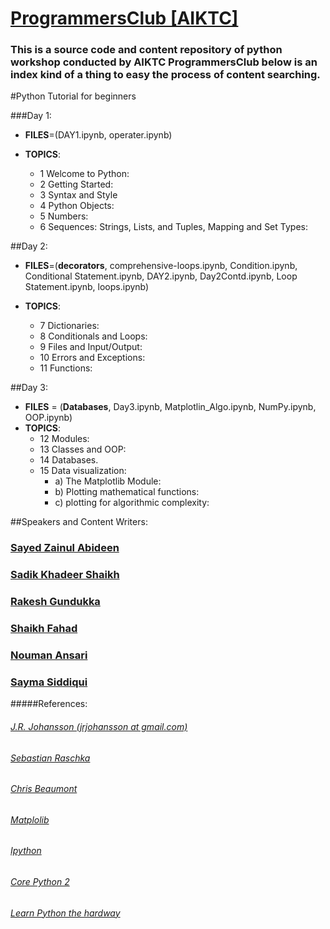 # [ProgrammersClub [AIKTC]](https://www.facebook.com/aiktcprogrammersclub)

### This is a source code and content repository of python workshop conducted by AIKTC ProgrammersClub below is an index kind of a thing to easy the process of content searching.

#Python  Tutorial for beginners

###Day 1:
+ **FILES**=(DAY1.ipynb, operater.ipynb)

 + **TOPICS**:
    +  1  Welcome to Python:
    +   2  Getting Started:
    +   3  Syntax and Style
    + 4  Python Objects:
    + 5  Numbers:
    +  6  Sequences: Strings, Lists, and Tuples, Mapping and Set Types:    

##Day 2:
+ **FILES**=(**decorators**, comprehensive-loops.ipynb, Condition.ipynb, Conditional Statement.ipynb, DAY2.ipynb, Day2Contd.ipynb, Loop Statement.ipynb, loops.ipynb)

 + **TOPICS**:
    + 7  Dictionaries:
    + 8  Conditionals and Loops:
    + 9  Files and Input/Output:
    + 10 Errors and Exceptions:
    + 11  Functions:

##Day 3:
+ **FILES** = (**Databases**, Day3.ipynb, Matplotlin_Algo.ipynb, NumPy.ipynb, OOP.ipynb)
 + **TOPICS**:
    + 12  Modules:
    + 13  Classes and OOP:
    + 14  Databases.
    + 15 Data visualization:
        + a) The Matplotlib Module:
        + b) Plotting mathematical functions:
        + c) plotting for algor­ithmic complexity:


##Speakers and Content Writers:
### [Sayed Zainul Abideen](https://github.com/zain101/)

### [Sadik Khadeer Shaikh](https://github.com/sadikkhadeer)

### [Rakesh Gundukka](https://github.com/rakeshgunduka)

### [Shaikh Fahad](https://github.com/fahadshaikh09)

### [Nouman Ansari](#)

### [Sayma Siddiqui](#)


#####References:

###### [J.R. Johansson (jrjohansson at gmail.com)](http://github.com/jrjohansson/scientific-python-lectures)

###### [Sebastian Raschka](http://sebastianraschka.com)

###### [Chris Beaumont](http://chrisbeaumont.org/)

###### [Matplolib](http://matplotlib.org/)

###### [Ipython](ipython.org)

###### [Core Python 2](corepython.com/)

###### [Learn Python the hardway](learnpythonthehardway.org)

